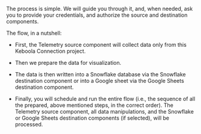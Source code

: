 The process is simple. We will guide you through it, and, when needed, ask you to provide your credentials, and authorize the source and destination components.
 
The flow, in a nutshell: 
 
- First, the Telemetry source component will collect data only from this Keboola Connection project.

- Then we prepare the data for visualization.

- The data is then written into a Snowflake database via the Snowflake destination component or into a Google sheet via the Google Sheets destination component.

- Finally, you will schedule and run the entire flow (i.e., the sequence of all the prepared, above mentioned steps, in the correct order). The Telemetry source component, all data manipulations, and the Snowflake or Google Sheets destination components (if selected), will be processed.

